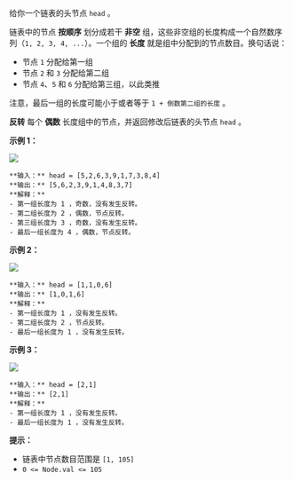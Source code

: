 给你一个链表的头节点 `head` 。

链表中的节点 **按顺序** 划分成若干 **非空** 组，这些非空组的长度构成一个自然数序列（`1, 2, 3, 4, ...`）。一个组的 **长度**
就是组中分配到的节点数目。换句话说：

  * 节点 `1` 分配给第一组
  * 节点 `2` 和 `3` 分配给第二组
  * 节点 `4`、`5` 和 `6` 分配给第三组，以此类推

注意，最后一组的长度可能小于或者等于 `1 + 倒数第二组的长度` 。

**反转** 每个 **偶数** 长度组中的节点，并返回修改后链表的头节点 `head` 。



**示例 1：**

![](https://assets.leetcode.com/uploads/2021/10/25/eg1.png)

    
    
    **输入：** head = [5,2,6,3,9,1,7,3,8,4]
    **输出：** [5,6,2,3,9,1,4,8,3,7]
    **解释：**
    - 第一组长度为 1 ，奇数，没有发生反转。
    - 第二组长度为 2 ，偶数，节点反转。
    - 第三组长度为 3 ，奇数，没有发生反转。
    - 最后一组长度为 4 ，偶数，节点反转。
    

**示例 2：**

![](https://assets.leetcode.com/uploads/2021/10/25/eg2.png)

    
    
    **输入：** head = [1,1,0,6]
    **输出：** [1,0,1,6]
    **解释：**
    - 第一组长度为 1 ，没有发生反转。
    - 第二组长度为 2 ，节点反转。
    - 最后一组长度为 1 ，没有发生反转。
    

**示例 3：**

![](https://assets.leetcode.com/uploads/2021/10/28/eg3.png)

    
    
    **输入：** head = [2,1]
    **输出：** [2,1]
    **解释：**
    - 第一组长度为 1 ，没有发生反转。
    - 最后一组长度为 1 ，没有发生反转。
    



**提示：**

  * 链表中节点数目范围是 `[1, 105]`
  * `0 <= Node.val <= 105`

